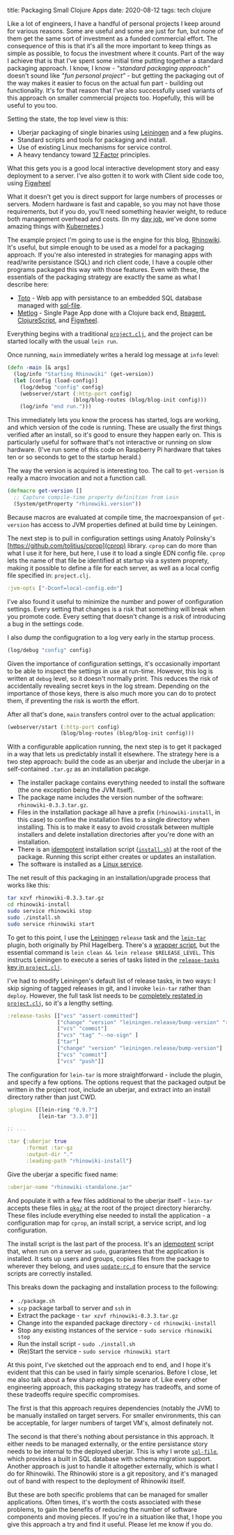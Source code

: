 title: Packaging Small Clojure Apps
date: 2020-08-12
tags: tech clojure

Like a lot of engineers, I have a handful of personal projects I keep
around for various reasons. Some are useful and some are just for fun,
but none of them get the same sort of investment as a funded
commercial effort. The consequence of this is that it's all the more
important to keep things as simple as possible, to focus the
investment where it counts. Part of the way I achieve that is that
I've spent some initial time putting together a standard packaging
approach. I know, I know - *"standard packaging approach"* doesn't
sound like *"fun personal project"* - but getting the packaging out of
the way makes it easier to focus on the actual fun part - building out
functionality. It's for that reason that I've also successfully used
variants of this approach on smaller commercial projects too. Hopefully,
this will be useful to you too.

Setting the state, the top level view is this:

* Uberjar packaging of single binaries using [Leiningen](https://leiningen.org/) and a few plugins.
* Standard scripts and tools for packaging and install.
* Use of existing Linux mechanisms for service control.
* A heavy tendancy toward [12 Factor](https://12factor.net/) principles.

What this gets you is a good local interactive development story and
easy deployment to a server. I've also gotten it to work with Client
side code too, using [Figwheel](https://figwheel.org/)

What it doesn't get you is direct support for large numbers of
processes or servers.  Modern hardware is fast and capable, so you may
not have those requirements, but if you do, you'll need something
heavier weight, to reduce both management overhead and costs. (In my
[day job](https://projectdabl.com/), we've done some amazing things
with [Kubernetes](https://kubernetes.io/).)

The example project I'm going to use is the engine for this blog,
[Rhinowiki](https://github.com/mschaef/rhinowiki). It's useful, but
simple enough to be used as a model for a packaging approach. If
you're also interested in strategies for managing apps with read/write
persistance (SQL) and rich client code, I have a couple other programs
packaged this way with those features. Even with these, the essentials
of the packaging strategy are exactly the same as what I describe
here:

* [Toto](https://github.com/mschaef/toto) - Web app with persistance
  to an embedded SQL database managed with
  [sql-file](https://github.com/mschaef/sql-file).
* [Metlog](https://github.com/mschaef/metlog) - Single Page App done
  with a Clojure back end, [Reagent](https://reagent-project.github.io/),
  [ClojureScript](https://clojurescript.org/), and [Figwheel](https://figwheel.org/).

Everything begins with a traditional
[`project.clj`](https://github.com/mschaef/rhinowiki/blob/master/project.clj),
and the project can be started locally with the usual `lein run`.

Once running, `main` immediately writes a herald log message at `info`
level:

```clojure
(defn -main [& args]
  (log/info "Starting Rhinowiki" (get-version))
  (let [config (load-config)]
    (log/debug "config" config)
    (webserver/start (:http-port config)
                     (blog/blog-routes (blog/blog-init config)))
    (log/info "end run.")))
```

This immediately lets you know the process has started, logs are
working, and which version of the code is running. These are usually
the first things verified after an install, so it's good to ensure
they happen early on. This is particularly useful for software that's
not interactive or running on slow hardware. (I've run some of this
code on Raspberry Pi hardware that takes ten or so seconds to get to
the startup herald.)

The way the version is acquired is interesting too. The call to
`get-version` is really a macro invocation and not a function call.

```clojure
(defmacro get-version []
  ;; Capture compile-time property definition from Lein
  (System/getProperty "rhinowiki.version"))

```

Because macros are evaluated at compile time, the macroexpansion of
`get-version` has access to JVM properties defined at build time by
Leiningen.

The next step is to pull in configuration settings using Anatoly
Polinsky's [https://github.com/tolitius/cprop](cprop) library. `cprop`
can do more than what I use it for here, but here, I use it to load a
single EDN config file. `cprop` lets the name of that file be
identified at startup via a system proprety, making it possible to
define a file for each server, as well as a local config file
specified in: `project.clj`.

```clojure
:jvm-opts ["-Dconf=local-config.edn"]
```

I've also found it useful to minimize the number and power of
configuration settings. Every setting that changes is a risk that
something will break when you promote code. Every setting that doesn't
change is a risk of introducing a bug in the settings code.

I also dump the configugration to a log very early in the startup
process.

```clojure
(log/debug "config" config)
```

Given the importance of configuration settings, it's occasionally
important to be able to inspect the settings in use at
run-time. However, this log is written at `debug` level, so it doesn't
normally print. This reduces the risk of accidentally revealing secret
keys in the log stream. Depending on the importance of those keys,
there is also much more you can do to protect them, if preventing
the risk is worth the effort.

After all that's done, `main` transfers control over to the actual
application:

```clojure
(webserver/start (:http-port config)
                 (blog/blog-routes (blog/blog-init config)))
```

With a configurable application running, the next step is to get it
packaged in a way that lets us predictably install it elsewhere. The
strategy here is a two step approach: build the code as an uberjar and
include the uberjar in a self-contained `.tar.gz` as an installation
pacakge.

* The installer package contains everything needed to install the
  software (the one exception being the JVM itself).
* The package name includes the version number of the software:
  `rhinowiki-0.3.3.tar.gz`.
* Files in the installation package all have a prefix
  (`rhinowiki-install`, in this case) to confine the installation
  files to a single directory when installing. This is to make it easy
  to avoid crosstalk between multiple installers and delete installation
  directories after you're done with an installation.
* There is an [idempotent](/?tag=idempotence) installation script
  ([`install.sh`](https://github.com/mschaef/rhinowiki/blob/master/pkg/install.sh))
  at the root of the package. Running this script either creates or
  updates an installation.
* The software is installed as a
  [Linux service](https://github.com/mschaef/rhinowiki/blob/master/pkg/rhinowiki).

The net result of this packaging in an installation/upgrade process
that works like this:

```bash
tar xzvf rhinowiki-0.3.3.tar.gz
cd rhinowiki-install
sudo service rhinowiki stop
sudo ./install.sh
sudo service rhinowiki start
```

To get to this point, I use the [Leiningen](https://leiningen.org/)
`release` task and the [`lein-tar`](https://github.com/technomancy/lein-tar)
plugin, both originally by Phil Hagelberg. There's a
[wrapper script](https://github.com/mschaef/rhinowiki/blob/master/package.sh),
but the essential command is `lein clean && lein release $RELEASE_LEVEL`.
This instructs Leiningen to execute a series of tasks listed in the
[`release-tasks` key in `project.clj`](https://github.com/mschaef/rhinowiki/blob/master/project.clj#L42).

I've had to modify Leiningen's default list of release tasks, in two
ways: I skip signing of tagged releases in git, and I invoke
`lein-tar` rather than `deploy`. However, the full task list needs to
be [completely restated in
`project.clj`](https://github.com/mschaef/rhinowiki/blob/master/project.clj#L42),
so it's a lengthy setting.

```clojure
:release-tasks [["vcs" "assert-committed"]
                ["change" "version" "leiningen.release/bump-version" "release"]
                ["vcs" "commit"]
                ["vcs" "tag" "--no-sign" ]
                ["tar"]
                ["change" "version" "leiningen.release/bump-version"]
                ["vcs" "commit"]
                ["vcs" "push"]]
```

The configuration for `lein-tar` is more straightforward - include the
plugin, and specify a few options. The options request that the
packaged output be written in the project root, include an uberjar,
and extract into an install directory rather than just CWD.

```clojure
:plugins [[lein-ring "0.9.7"]
          [lein-tar "3.3.0"]]

;; ...

:tar {:uberjar true
      :format :tar-gz
      :output-dir "."
      :leading-path "rhinowiki-install"}
```


Give the uberjar a specific fixed name:

```clojure
:uberjar-name "rhinowiki-standalone.jar"
```

And populate it with a few files additional to the uberjar itself -
`lein-tar` accepts these files in
[`pkg/`](https://github.com/mschaef/rhinowiki/tree/master/pkg) at the
root of the project directory hierarchy. These files include
everything else needed to install the application - a configuration
map for `cprop`, an install script, a service script, and log
configuration.

The install script is the last part of the process. It's an
[idempotent](/?tag=idempotence) script that, when run on a server as
`sudo`, guarantees that the application is installed. It sets up users
and groups, copies files from the package to wherever they belong, and
uses
[`update-rc.d`](http://manpages.ubuntu.com/manpages/xenial/man8/update-rc.d.8.html)
to ensure that the service scripts are correctly installed.

This breaks down the packaging and installation process to the
following:

* `./package.sh`
* `scp` package tarball to server and `ssh` in
* Extract the package - `tar xzvf rhinowiki-0.3.3.tar.gz`
* Change into the expanded package directory - `cd rhinowiki-install`
* Stop any existing instances of the service - `sudo service rhinowiki stop`
* Run the install script - `sudo ./install.sh`
* (Re)Start the service - `sudo service rhinowiki start`

At this point, I've sketched out the approach end to end, and I hope
it's evident that this can be used in fairly simple scenarios.  Before
I close, let me also talk about a few sharp edges to be aware of.
Like every other engineering approach, this packaging strategy has
tradeoffs, and some of these tradeoffs require specific compromises.

The first is that this approach requires dependencies (notably the
JVM) to be manually installed on target servers. For smaller
environments, this can be acceptable, for larger numbers of target
VM's, almost definately not.

The second is that there's nothing about persistance in this
approach. It either needs to be managed externally, or the entire
persistance story needs to be internal to the deployed uberjar. This
is why I wrote [`sql-file`](https://github.com/mschaef/sql-file),
which provides a built in SQL database with schema migration
support. Another approach is just to handle it altogether externally,
which is what I do for Rhinowiki. The Rhinowiki store is a git
repository, and it's managed out of band with respect to the
deployment of Rhinowiki itself.

But these are both specific problems that can be managed for smaller
applications. Often times, it's worth the costs associated with these
problems, to gain the benefits of reducing the number of software
components and moving pieces. If you're in a situation like that, I
hope you give this approach a try and find it useful. Please let me
know if you do.
